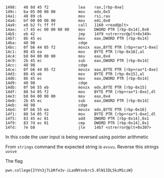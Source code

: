 
    1498:	48 8d 45 f2          	lea    rax,[rbp-0xe]
    149c:	ba 05 00 00 00       	mov    edx,0x5
    14a1:	48 89 c6             	mov    rsi,rax
    14a4:	bf 00 00 00 00       	mov    edi,0x0
    14a9:	e8 b2 fc ff ff       	call   1160 <read@plt>
    14ae:	c7 45 ec 00 00 00 00 	mov    DWORD PTR [rbp-0x14],0x0
    14b5:	eb 42                	jmp    14f9 <strerror@plt+0x349>
    14b7:	8b 45 ec             	mov    eax,DWORD PTR [rbp-0x14]
    14ba:	48 98                	cdqe
    14bc:	0f b6 44 05 f2       	movzx  eax,BYTE PTR [rbp+rax*1-0xe]
    14c1:	88 45 ea             	mov    BYTE PTR [rbp-0x16],al
    14c4:	b8 04 00 00 00       	mov    eax,0x4
    14c9:	2b 45 ec             	sub    eax,DWORD PTR [rbp-0x14]
    14cc:	48 98                	cdqe
    14ce:	0f b6 44 05 f2       	movzx  eax,BYTE PTR [rbp+rax*1-0xe]
    14d3:	88 45 eb             	mov    BYTE PTR [rbp-0x15],al
    14d6:	8b 45 ec             	mov    eax,DWORD PTR [rbp-0x14]
    14d9:	48 98                	cdqe
    14db:	0f b6 55 eb          	movzx  edx,BYTE PTR [rbp-0x15]
    14df:	88 54 05 f2          	mov    BYTE PTR [rbp+rax*1-0xe],dl
    14e3:	b8 04 00 00 00       	mov    eax,0x4
    14e8:	2b 45 ec             	sub    eax,DWORD PTR [rbp-0x14]
    14eb:	48 98                	cdqe
    14ed:	0f b6 55 ea          	movzx  edx,BYTE PTR [rbp-0x16]
    14f1:	88 54 05 f2          	mov    BYTE PTR [rbp+rax*1-0xe],dl
    14f5:	83 45 ec 01          	add    DWORD PTR [rbp-0x14],0x1
    14f9:	83 7d ec 01          	cmp    DWORD PTR [rbp-0x14],0x1
    14fd:	7e b8                	jle    14b7 <strerror@plt+0x307>

In this code the user input is being reversed using pointer arithmetic 

From `strings` command the expected string is `evsvu`. Reverse this strings `uvsve`

The flag 

    pwn.college{IYVn3j7LbRfe3v-iLadNYxnbrc5.0lN1IDL5kzM1czW}
